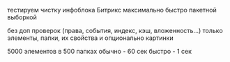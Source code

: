 тестируем чистку инфоблока Битрикс максимально быстро пакетной выборкой

без доп проверок (права, события, индекс, кэш, вложенность...)
только элементы, папки, их свойства и опционально картинки

5000 элементов в 500 папках
обычно - 60 сек
быстро - 1 сек
